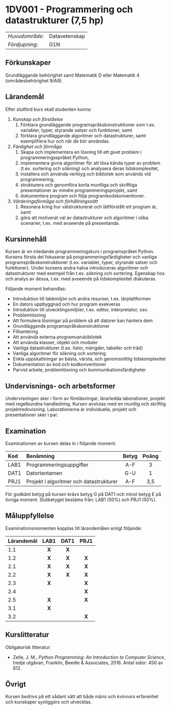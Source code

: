 # 1DV001 - Programmering och datastrukturer (7,5 hp)

|     |     |
| --- | --- | 
| *Huvudområde*: | Datavetenskap | 
| *Fördjupning*: | G1N | 

## Förkunskaper

Grundläggande behörighet samt Matematik D eller Matematik 4 (områdesbehörighet 9/A9).

## Lärandemål

Efter slutförd kurs skall studenten kunna:

1. *Kunskap och förståelse*
    1. Förklara grundläggande programspråkskonstruktioner som t.ex. variabler, typer, styrande satser och funktioner, samt
    2. förklara grundläggande algoritmer och datastrukturer, samt exemplifiera hur och när de bör användas. 
2. *Färdighet och förmåga*
    1. Skapa och implementera en lösning till ett givet problem i programmeringsspråket Python,
    2. implementera givna algoritmer för att lösa kända typer av problem (t.ex. sortering och sökning) och analysera deras tidskomplexitet,
    3. installera och använda verktyg och bibliotek som används vid programmering, 
    4. strukturera och genomföra korta muntliga och skriftliga presentationer av mindre programmeringsprojekt, samt
    5. dokumentera program och följa programkodskonventioner.
3. *Värderingsförmåga och förhållningssätt*
    1. Resonera kring hur välstrukturerat och lättförstått ett program är, samt
    2. göra att motiverat val av datastrukturer och algoritmer i olika scenarier, t.ex. med avseende på presentanda.

## Kursinnehåll

Kursen är en inledande programmeringskurs i programspråket Python. Kursens första del fokuserar på programmeringsfärdigheter och vanliga programspråkskonstruktioner (t.ex. variabler, typer, styrande satser och funktioner). Under kursens andra halva introduceras algoritmer och datastrukturer med exempel från t.ex. sökning och sortering. Egenskap hos och analys av dessa, t.ex. med avseende på tidskomplexitet diskuteras.

Följande moment behandlas:

- Introduktion till labbmiljön och andra resurser, t.ex. lärplattformen
- En dators uppbyggnad och hur program exekveras
- Introduktion till utvecklingsmiljöer, t.ex. editor, interpretator, osv.
- Problemlösning
- Att formulera lösningar på problem så att datorer kan hantera dem
- Grundläggande programspråkskonstruktioner
- Filhantering
- Att använda externa programvarubibliotek
- Att använda klasser, objekt och moduler
- Vanliga datastrukturer (t.ex. listor, mängder, tabeller och träd)
- Vanliga algoritmer för sökning och sortering
- Enkla uppskattningar av bästa, värsta, och genomsnittlig tidskomplexitet  
- Dokumentation av kod och kodkonventioner
- Parvist arbete, problemlösning och kommunikationsfärdigheter

## Undervisnings- och arbetsformer

Undervisningen sker i form av föreläsningar, lärarledda laborationer, projekt med regelbundna handledning. Kursen avslutas med en  muntlig och skriftlig projektredovisning. Laborationerna är individuella, projekt och presentationer sker i par. 

## Examination

Examinationen av kursen delas in i följande moment:

| Kod  | Benämning                               | Betyg | Poäng |  
| :--- | :-------------------------------------- | :---: | :---: |  
| LAB1 | Programmeringsuppgifter               | A-F   | 3     |  
| DAT1 | Datortentamen                           | G-U   | 1     |  
| PRJ1 | Projekt i algoritmer och datastrukturer | A-F   | 3,5   |  

För godkänt betyg på kursen krävs betyg G på DAT1 och minst betyg E på övriga moment. Slutbetyget bestäms från: LAB1 (50%) och PRJ1 (50%).

## Måluppfyllelse

Examinationsmomenten kopplas till lärandemålen enligt följande:

| Lärandemål | LAB1  | DAT1  | PRJ1  |  
| :--------- | :---: | :---: | :---: |  
| 1.1        | **X** | **X** |       |  
| 1.2        | **X** | **X** | **X** |  
| 2.1        | **X** | **X** | **X** |  
| 2.2        | **X** | **X** | **X** |  
| 2.3        | **X** |       | **X** |  
| 2.4        |       |       | **X** |
| 2.5        | **X** |       | **X** |  
| 3.1        | **X** |       |       |  
| 3.2        |       |       | **X** |  

## Kurslitteratur

Obligatorisk litteratur:

- Zelle, J. M., *Python Programming: An Introduction to Computer Science*, tredje utgåvan, Franklin, Beedle & Associates, 2016. Antal sidor: 450 av 812.

## Övrigt

Kursen bedrivs på ett sådant sätt att både mäns och kvinnors erfarenhet och kunskaper synliggörs och utvecklas.
